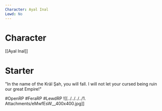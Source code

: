 ```yaml
---
Character: Ayal Inal
Lewd: No
---
```

# Character
[[Ayal Inal]]

# Starter
"In the name of the Kräl Şah, you will fall. I will not let your cursed being ruin our great Empire!"

#OpenRP #FeraRP #LewdRP 
![[../../../../1. Attachments/eMwfEsW__400x400.jpg]]
